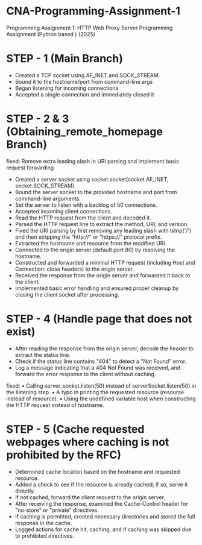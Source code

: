 # CNA-Programming-Assignment-1
Programming Assignment 1: HTTP Web Proxy Server Programming Assignment (Python based ) (2025)

# STEP - 1 (Main Branch) 

- Created a TCP socket using AF_INET and SOCK_STREAM
- Bound it to the hostname/port from command-line args
- Began listening for incoming connections
- Accepted a single connection and immediately closed it

# STEP - 2 & 3 (Obtaining_remote_homepage Branch)

fixed: Remove extra leading slash in URI parsing and implement basic request forwarding

- Created a server socket using socket.socket(socket.AF_INET, socket.SOCK_STREAM).
- Bound the server socket to the provided hostname and port from command-line arguments.
- Set the server to listen with a backlog of 50 connections.
- Accepted incoming client connections.
- Read the HTTP request from the client and decoded it.
- Parsed the HTTP request line to extract the method, URI, and version.
- Fixed the URI parsing by first removing any leading slash with lstrip('/') and then stripping the "http://" or "https://" protocol prefix.
- Extracted the hostname and resource from the modified URI.
- Connected to the origin server (default port 80) by resolving the hostname.
- Constructed and forwarded a minimal HTTP request (including Host and Connection: close headers) to the origin server.
- Received the response from the origin server and forwarded it back to the client.
- Implemented basic error handling and ensured proper cleanup by closing the client socket after processing.

# STEP - 4 (Handle page that does not exist)

- After reading the response from the origin server, decode the header to extract the status line.
- Check if the status line contains "404" to detect a "Not Found" error.
- Log a message indicating that a 404 Not Found was received, and forward the error response to the client without caching.

fixed: 
• Calling server_socket.listen(50) instead of serverSocket.listen(50) in the listening step.
• A typo in printing the requested resource (resourse instead of resource).
• Using the undefined variable host when constructing the HTTP request instead of hostname.

# STEP - 5 (Cache requested webpages where caching is not prohibited by the RFC)

- Determined cache location based on the hostname and requested resource.
- Added a check to see if the resource is already cached; if so, serve it directly.
- If not cached, forward the client request to the origin server.
- After receiving the response, examined the Cache-Control header for "no-store" or "private" directives.
- If caching is permitted, created necessary directories and stored the full response in the cache.
- Logged actions for cache hit, caching, and if caching was skipped due to prohibited directives.
